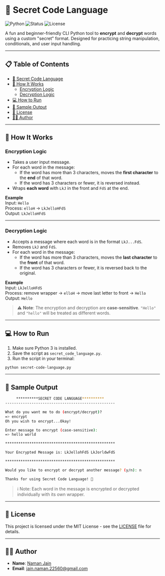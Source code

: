 # 🔐 Secret Code Language

![Python](https://img.shields.io/badge/Python-3.12-blue?logo=python)
![Status](https://img.shields.io/badge/Status-Stable-brightgreen)
![License](https://img.shields.io/badge/License-MIT-green)

A fun and beginner-friendly CLI Python tool to **encrypt** and **decrypt** words using a custom "secret" format. Designed for practicing string manipulation, conditionals, and user input handling.

---

## 📋 Table of Contents

- [🔐 Secret Code Language](#-secret-code-language)
- [🧠 How It Works](#-how-it-works)
  - [Encryption Logic](#encryption-logic)
  - [Decryption Logic](#decryption-logic)
- [💻 How to Run](#-how-to-run)
- [🧪 Sample Output](#-sample-output)
- [📜 License](#-license)
- [👨‍💻 Author](#-author)

---

## 🧠 How It Works

### Encryption Logic

- Takes a user input message.
- For each word in the message:
  - If the word has more than 3 characters, moves the **first character** to the **end** of that word.
  - If the word has 3 characters or fewer, it is reversed instead.
- Wraps **each word** with `LkJ` in the front and `FdS` at the end.

**Example**  
Input: `Hello`  
Process: `elloH` → `LkJelloHFdS`  
Output: `LkJelloHFdS`

---

### Decryption Logic

- Accepts a message where each word is in the format `LkJ...FdS`.
- Removes `LkJ` and `FdS`.
- For each word in the message:
  - If the word has more than 3 characters, moves the **last character** to the **front** of that word.
  - If the word has 3 characters or fewer, it is reversed back to the original.

**Example**  
Input: `LkJelloHFdS`  
Process: remove wrapper → `elloH` → move last letter to front → `Hello`  
Output: `Hello`

> ⚠️ **Note**: The encryption and decryption are **case-sensitive**. `"Hello"` and `"hello"` will be treated as different words.

---

## 💻 How to Run

1. Make sure Python 3 is installed.
2. Save the script as `secret_code_language.py`.
3. Run the script in your terminal:

```bash
python secret-code-language.py
```

---

## 🧪 Sample Output
```bash
     **********SECRET CODE LANGUAGE**********
--------------------------------------------------

What do you want me to do (encrypt/decrypt)?
=> encrypt
Oh you wish to encrypt...Okay!

Enter message to encrypt (case-sensitive):
=> hello world

**************************************************

Your Encrypted Message is: LkJellohFdS LkJorldwFdS

**************************************************

Would you like to encrypt or decrypt another message? (y/n): n

Thanks for using Secret Code Language! 👋
```
> ℹ️ Note: Each word in the message is encrypted or decrypted individually with its own wrapper.

---

## 📜 License
This project is licensed under the MIT License - see the [LICENSE](./LICENSE.txt) file for details.

---

## 👨‍💻 Author
- **Name**: [Naman Jain](https://github.com/Naman-Jain-2256)
- **Email**: [jain.naman.22560@gmail.com](mailto:jain.naman.22560@gmail.com)